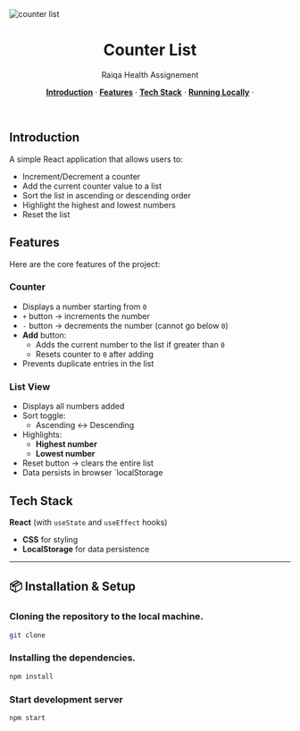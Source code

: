 <img alt="counter list" src="/Counter-list/public/Screenshot 2025-08-10 131243.png">

<h1 align="center">Counter List</h1>

<p align="center">
    Raiqa Health Assignement
</p>


<p align="center">
  <a href="#introduction"><strong>Introduction</strong></a> ·
  <a href="#features"><strong>Features</strong></a> ·
  <a href="#tech-stack"><strong>Tech Stack</strong></a> ·
  <a href="#running-locally"><strong>Running Locally</strong></a> ·
</p>
<br/>

## Introduction

A simple React application that allows users to:
- Increment/Decrement a counter
- Add the current counter value to a list
- Sort the list in ascending or descending order
- Highlight the highest and lowest numbers
- Reset the list

## Features

Here are the core features of the project:

### Counter
- Displays a number starting from `0`
- `+` button → increments the number
- `-` button → decrements the number (cannot go below `0`)
- **Add** button:
  - Adds the current number to the list if greater than `0`
  - Resets counter to `0` after adding
- Prevents duplicate entries in the list

### List View
- Displays all numbers added
- Sort toggle:
  - Ascending ↔ Descending
- Highlights:
  - **Highest number** 
  - **Lowest number** 
- Reset button → clears the entire list
- Data persists in browser `localStorage

## Tech Stack

**React** (with `useState` and `useEffect` hooks)
- **CSS** for styling 
- **LocalStorage** for data persistence


---

## 📦 Installation & Setup


### Cloning the repository to the local machine.

```bash
git clone
```

### Installing the dependencies.

```bash
npm install
```

### Start development server

```bash
npm start
```
